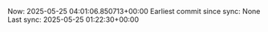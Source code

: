 Now: 2025-05-25 04:01:06.850713+00:00 Earliest commit since sync: None Last sync: 2025-05-25 01:22:30+00:00
